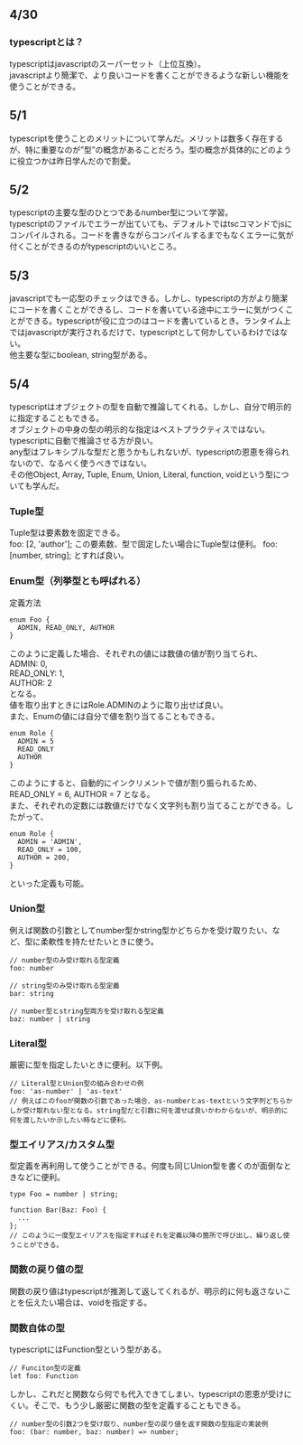 ## 4/30
### typescriptとは？
typescriptはjavascriptのスーパーセット（上位互換）。  
javascriptより簡潔で、より良いコードを書くことができるような新しい機能を使うことができる。


## 5/1
typescriptを使うことのメリットについて学んだ。メリットは数多く存在するが、特に重要なのが”型”の概念があることだろう。型の概念が具体的にどのように役立つかは昨日学んだので割愛。

## 5/2
typescriptの主要な型のひとつであるnumber型について学習。  
typescriptのファイルでエラーが出ていても、デフォルトではtscコマンドでjsにコンパイルされる。コードを書きながらコンパイルするまでもなくエラーに気が付くことができるのがtypescriptのいいところ。

## 5/3
javascriptでも一応型のチェックはできる。しかし、typescriptの方がより簡潔にコードを書くことができるし、コードを書いている途中にエラーに気がつくことができる。typescriptが役に立つのはコードを書いているとき。ランタイム上ではjavascriptが実行されるだけで、typescriptとして何かしているわけではない。  
他主要な型にboolean, string型がある。

## 5/4
typescriptはオブジェクトの型を自動で推論してくれる。しかし、自分で明示的に指定することもできる。  
オブジェクトの中身の型の明示的な指定はベストプラクティスではない。typescriptに自動で推論させる方が良い。  
any型はフレキシブルな型だと思うかもしれないが、typescriptの恩恵を得られないので、なるべく使うべきではない。  
その他Object, Array, Tuple, Enum, Union, Literal, function, voidという型についても学んだ。

### Tuple型
Tuple型は要素数を固定できる。  
foo: [2, 'author'];
この要素数、型で固定したい場合にTuple型は便利。
foo: [number, string];
とすれば良い。

### Enum型（列挙型とも呼ばれる）
定義方法  
```
enum Foo {
  ADMIN, READ_ONLY, AUTHOR
}  
```
このように定義した場合、それぞれの値には数値の値が割り当てられ、  
ADMIN: 0,  
READ_ONLY: 1,  
AUTHOR: 2  
となる。  
値を取り出すときにはRole.ADMINのように取り出せば良い。  
また、Enumの値には自分で値を割り当てることもできる。  
```
enum Role {
  ADMIN = 5
  READ_ONLY
  AUTHOR
}
```
このようにすると、自動的にインクリメントで値が割り振られるため、READ_ONLY = 6, AUTHOR = 7 となる。  
また、それぞれの定数には数値だけでなく文字列も割り当てることができる。したがって、
```
enum Role {
  ADMIN = 'ADMIN',
  READ_ONLY = 100,
  AUTHOR = 200,
}
```
といった定義も可能。

### Union型
例えば関数の引数としてnumber型かstring型かどちらかを受け取りたい、など、型に柔軟性を持たせたいときに使う。
```
// number型のみ受け取れる型定義
foo: number

// string型のみ受け取れる型定義
bar: string

// number型とstring型両方を受け取れる型定義
baz: number | string
```

### Literal型
厳密に型を指定したいときに便利。以下例。
```
// Literal型とUnion型の組み合わせの例
foo: 'as-number' | 'as-text'
// 例えばこのfooが関数の引数であった場合、as-numberとas-textという文字列どちらかしか受け取れない型となる。string型だと引数に何を渡せば良いかわからないが、明示的に何を渡したいか示したい時などに便利。
```

### 型エイリアス/カスタム型
型定義を再利用して使うことができる。何度も同じUnion型を書くのが面倒なときなどに便利。
```
type Foo = number | string;

function Bar(Baz: Foo) {
  ...
};
// このように一度型エイリアスを指定すればそれを定義以降の箇所で呼び出し、繰り返し使うことができる。
```

### 関数の戻り値の型
関数の戻り値はtypescriptが推測して返してくれるが、明示的に何も返さないことを伝えたい場合は、voidを指定する。

### 関数自体の型
typescriptにはFunction型という型がある。
```
// Funciton型の定義
let foo: Function
```
しかし、これだと関数なら何でも代入できてしまい、typescriptの恩恵が受けにくい。そこで、もう少し厳密に関数の型を定義することもできる。
```
// number型の引数2つを受け取り、number型の戻り値を返す関数の型指定の実装例
foo: (bar: number, baz: number) => number;
```
